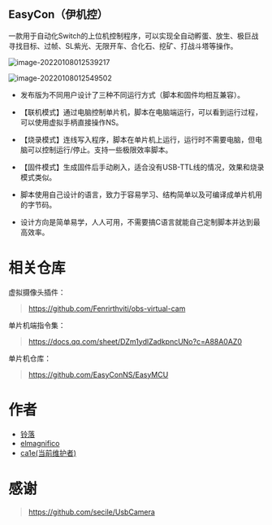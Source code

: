 ## EasyCon（伊机控）

一款用于自动化Switch的上位机控制程序，可以实现全自动孵蛋、放生、极巨战寻找目标、过帧、SL紫光、无限开车、合化石、挖矿、打战斗塔等操作。



![image-20220108012539217](https://s2.loli.net/2022/01/08/fZGywpk3mIh5Yde.png)

![image-20220108012549502](https://s2.loli.net/2022/01/08/SlCY95UFXJiIbuL.png)

* 发布版为不同用户设计了三种不同运行方式（脚本和固件均相互兼容）。

* 【联机模式】通过电脑控制单片机，脚本在电脑端运行，可以看到运行过程，可以使用虚拟手柄直接操作NS。

* 【烧录模式】连线写入程序，脚本在单片机上运行，运行时不需要电脑，但电脑可以控制运行/停止。支持一些极限效率脚本。

* 【固件模式】生成固件后手动刷入，适合没有USB-TTL线的情况，效果和烧录模式类似。

* 脚本使用自己设计的语言，致力于容易学习、结构简单以及可编译成单片机用的字节码。

* 设计方向是简单易学，人人可用，不需要搞C语言就能自己定制脚本并达到最高效率。

  


# 相关仓库

虚拟摄像头插件：

> https://github.com/Fenrirthviti/obs-virtual-cam

单片机端指令集：  

> https://docs.qq.com/sheet/DZm1ydlZadkpncUNo?c=A88A0AZ0


单片机仓库：

> https://github.com/EasyConNS/EasyMCU



# 作者

- [铃落](https://github.com/nukieberry)
- [elmagnifico](https://github.com/elmagnificogi)
- [ca1e(当前维护者)](https://github.com/ca1e)



# 感谢

> https://github.com/secile/UsbCamera
